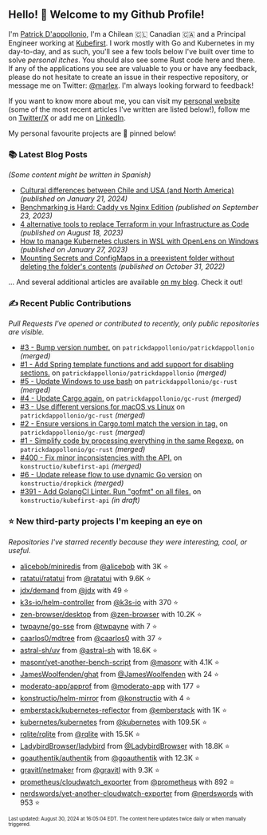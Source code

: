 <!-- DO NOT EDIT THIS FILE DIRECTLY! This file was automatically generated from the tool in this repo. -->

## Hello! 👋 Welcome to my Github Profile!

I'm [Patrick D'appollonio](https://www.patrickdap.com), I'm a Chilean 🇨🇱 Canadian 🇨🇦 and a Principal Engineer working at [Kubefirst](https://kubefirst.io). I work mostly with Go and Kubernetes in my day-to-day, and as such, you'll see a few tools below I've built over time to solve *personal itches*. You should also see some Rust code here and there. If any of the applications you see are valuable to you or have any feedback, please do not hesitate to create an issue in their respective repository, or message me on Twitter: [@marlex](https://twitter.com/marlex). I'm always looking forward to feedback!

If you want to know more about me, you can visit my [personal website](https://www.patrickdap.com) (some of the most recent articles I've written are listed below!), follow me on [Twitter/X](https://twitter.com/marlex) or add me on [LinkedIn](https://www.linkedin.com/in/patrickdappollonio/).

My personal favourite projects are 📌 pinned below!
### 📚 Latest Blog Posts

*(Some content might be written in Spanish)*


* [Cultural differences between Chile and USA (and North America)](https://www.patrickdap.com/post/cultural-differences-chile-usa/?ref=github-profile) *(published on January 21, 2024)*
* [Benchmarking is Hard: Caddy vs Nginx Edition](https://www.patrickdap.com/post/benchmarking-is-hard/?ref=github-profile) *(published on September 23, 2023)*
* [4 alternative tools to replace Terraform in your Infrastructure as Code](https://www.patrickdap.com/post/ideas-replace-terraform/?ref=github-profile) *(published on August 18, 2023)*
* [How to manage Kubernetes clusters in WSL with OpenLens on Windows](https://www.patrickdap.com/post/openlens-wsl/?ref=github-profile) *(published on January 27, 2023)*
* [Mounting Secrets and ConfigMaps in a preexistent folder without deleting the folder's contents](https://www.patrickdap.com/post/mounting-secrets-configmaps-without-deleting/?ref=github-profile) *(published on October 31, 2022)*

... And several additional articles are available [on my blog](https://www.patrickdap.com/). Check it out!
### ✍️ Recent Public Contributions

*Pull Requests I've opened or contributed to recently, only public repositories are visible.*


* [#3 - Bump version number.](https://github.com/patrickdappollonio/patrickdappollonio/pull/3) on `patrickdappollonio/patrickdappollonio` *(merged)*
* [#1 - Add Spring template functions and add support for disabling sections.](https://github.com/patrickdappollonio/patrickdappollonio/pull/1) on `patrickdappollonio/patrickdappollonio` *(merged)*
* [#5 - Update Windows to use bash](https://github.com/patrickdappollonio/gc-rust/pull/5) on `patrickdappollonio/gc-rust` *(merged)*
* [#4 - Update Cargo again.](https://github.com/patrickdappollonio/gc-rust/pull/4) on `patrickdappollonio/gc-rust` *(merged)*
* [#3 - Use different versions for macOS vs Linux](https://github.com/patrickdappollonio/gc-rust/pull/3) on `patrickdappollonio/gc-rust` *(merged)*
* [#2 - Ensure versions in Cargo.toml match the version in tag.](https://github.com/patrickdappollonio/gc-rust/pull/2) on `patrickdappollonio/gc-rust` *(merged)*
* [#1 - Simplify code by processing everything in the same Regexp.](https://github.com/patrickdappollonio/gc-rust/pull/1) on `patrickdappollonio/gc-rust` *(merged)*
* [#400 - Fix minor inconsistencies with the API.](https://github.com/konstructio/kubefirst-api/pull/400) on `konstructio/kubefirst-api` *(merged)*
* [#6 - Update release flow to use dynamic Go version](https://github.com/konstructio/dropkick/pull/6) on `konstructio/dropkick` *(merged)*
* [#391 - Add GolangCI Linter. Run "gofmt" on all files.](https://github.com/konstructio/kubefirst-api/pull/391) on `konstructio/kubefirst-api` *(in draft)*
### ⭐ New third-party projects I'm keeping an eye on

*Repositories I've starred recently because they were interesting, cool, or useful.*


* [alicebob/miniredis](https://github.com/alicebob/miniredis) from [@alicebob](https://github.com/alicebob) with 3K ⭐️
* [ratatui/ratatui](https://github.com/ratatui/ratatui) from [@ratatui](https://github.com/ratatui) with 9.6K ⭐️
* [jdx/demand](https://github.com/jdx/demand) from [@jdx](https://github.com/jdx) with 49 ⭐️
* [k3s-io/helm-controller](https://github.com/k3s-io/helm-controller) from [@k3s-io](https://github.com/k3s-io) with 370 ⭐️
* [zen-browser/desktop](https://github.com/zen-browser/desktop) from [@zen-browser](https://github.com/zen-browser) with 10.2K ⭐️
* [twpayne/go-sse](https://github.com/twpayne/go-sse) from [@twpayne](https://github.com/twpayne) with 7 ⭐️
* [caarlos0/mdtree](https://github.com/caarlos0/mdtree) from [@caarlos0](https://github.com/caarlos0) with 37 ⭐️
* [astral-sh/uv](https://github.com/astral-sh/uv) from [@astral-sh](https://github.com/astral-sh) with 18.6K ⭐️
* [masonr/yet-another-bench-script](https://github.com/masonr/yet-another-bench-script) from [@masonr](https://github.com/masonr) with 4.1K ⭐️
* [JamesWoolfenden/ghat](https://github.com/JamesWoolfenden/ghat) from [@JamesWoolfenden](https://github.com/JamesWoolfenden) with 24 ⭐️
* [moderato-app/approf](https://github.com/moderato-app/approf) from [@moderato-app](https://github.com/moderato-app) with 177 ⭐️
* [konstructio/helm-mirror](https://github.com/konstructio/helm-mirror) from [@konstructio](https://github.com/konstructio) with 4 ⭐️
* [emberstack/kubernetes-reflector](https://github.com/emberstack/kubernetes-reflector) from [@emberstack](https://github.com/emberstack) with 1K ⭐️
* [kubernetes/kubernetes](https://github.com/kubernetes/kubernetes) from [@kubernetes](https://github.com/kubernetes) with 109.5K ⭐️
* [rqlite/rqlite](https://github.com/rqlite/rqlite) from [@rqlite](https://github.com/rqlite) with 15.5K ⭐️
* [LadybirdBrowser/ladybird](https://github.com/LadybirdBrowser/ladybird) from [@LadybirdBrowser](https://github.com/LadybirdBrowser) with 18.8K ⭐️
* [goauthentik/authentik](https://github.com/goauthentik/authentik) from [@goauthentik](https://github.com/goauthentik) with 12.3K ⭐️
* [gravitl/netmaker](https://github.com/gravitl/netmaker) from [@gravitl](https://github.com/gravitl) with 9.3K ⭐️
* [prometheus/cloudwatch_exporter](https://github.com/prometheus/cloudwatch_exporter) from [@prometheus](https://github.com/prometheus) with 892 ⭐️
* [nerdswords/yet-another-cloudwatch-exporter](https://github.com/nerdswords/yet-another-cloudwatch-exporter) from [@nerdswords](https://github.com/nerdswords) with 953 ⭐️

<sup><sub>Last updated: August 30, 2024 at 16:05:04 EDT. The content here updates twice daily or when manually triggered.</sup></sub>
